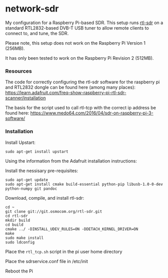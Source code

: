 # network-sdr

My configuration for a Raspberry Pi-based SDR. This setup runs [rtl-sdr](http://sdr.osmocom.org/trac/wiki/rtl-sdr) on a standard RTL2832-based DVB-T USB tuner to allow remote clients to connect to, and tune, the SDR.

Please note, this setup does not work on the Raspberry Pi Version 1 (256MB).

It has only been tested to work on the Raspberry Pi Revision 2 (512MB). 

### Resources

The code for correctly configuring the rtl-sdr software for the raspberry pi and RTL2832 dongle can be found here (among many places): https://learn.adafruit.com/freq-show-raspberry-pi-rtl-sdr-scanner/installation

The basis for the script used to call rtl-tcp with the correct ip address be found here: https://www.medo64.com/2016/04/sdr-on-raspberry-pi-3-software/

### Installation

Install Upstart:

`sudo apt-get install upstart`

Using the information from the Adafruit installation instructions:

Install the nessisary pre-requisites:
```
sudo apt-get update
sudo apt-get install cmake build-essential python-pip libusb-1.0-0-dev python-numpy git pandoc
```

Download, compile, and install rtl-sdr:
```
cd ~
git clone git://git.osmocom.org/rtl-sdr.git
cd rtl-sdr
mkdir build
cd build
cmake ../ -DINSTALL_UDEV_RULES=ON -DDETACH_KERNEL_DRIVER=ON
make
sudo make install
sudo ldconfig
```

Place the `rtl_tcp.sh` script in the pi user home directory

Place the sdrservice.conf file in /etc/init

Reboot the Pi
